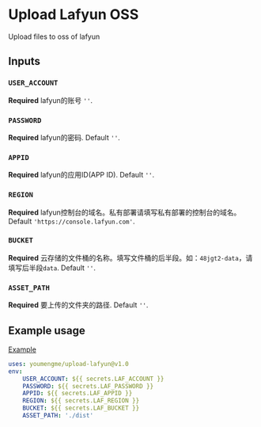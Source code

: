 # Upload Lafyun OSS

Upload files to oss of lafyun

## Inputs

### `USER_ACCOUNT`

**Required** lafyun的账号 `''`.

### `PASSWORD`

**Required** lafyun的密码. Default `''`.

### `APPID`

**Required** lafyun的应用ID(APP ID). Default `''`.

### `REGION`

**Required** lafyun控制台的域名。私有部署请填写私有部署的控制台的域名。 Default `'https://console.lafyun.com'`.

### `BUCKET`

**Required** 云存储的文件桶的名称。填写文件桶的后半段。如：`48jgt2-data`，请填写后半段`data`. Default `''`.

### `ASSET_PATH`

**Required** 要上传的文件夹的路径. Default `''`.


## Example usage

[Example](https://github.com/youmengme/upload-lafyun-example)

```yaml
uses: youmengme/upload-lafyun@v1.0
env:
    USER_ACCOUNT: ${{ secrets.LAF_ACCOUNT }}
    PASSWORD: ${{ secrets.LAF_PASSWORD }}
    APPID: ${{ secrets.LAF_APPID }}
    REGION: ${{ secrets.LAF_REGION }}
    BUCKET: ${{ secrets.LAF_BUCKET }}
    ASSET_PATH: './dist'
```
